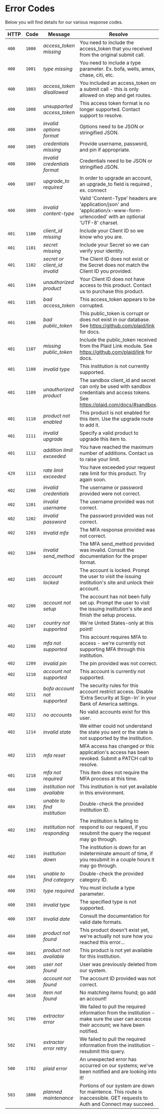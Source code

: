 # Error Codes

Below you will find details for our various response codes.

HTTP | Code | Message | Resolve
---- | ---- | ------- | -------
`400` | `1000` | *access_token missing* | You need to include the access_token that you received from the original submit call.
`400` | `1001` | *type missing* | You need to include a type parameter. Ex. bofa, wells, amex, chase, citi, etc.
`400` | `1003` | *access_token disallowed* | You included an access_token on a submit call - this is only allowed on step and get routes.
`400` | `1008` | *unsupported access_token* | This access token format is no longer supported. Contact support to resolve.
`400` | `1004` | *invalid options format* | Options need to be JSON or stringified JSON.
`400` | `1005` | *credentials missing* | Provide username, password, and pin if appropriate.
`400` | `1006` | *invalid credentials format* | Credentials need to be JSON or stringified JSON.
`400` | `1007` | *upgrade_to required* | In order to upgrade an account, an upgrade_to field is required , ex. connect
`400` | `1009` | *invalid content-type* | Valid 'Content-Type' headers are 'application/json' and 'application/x-www-form-urlencoded' with an optional 'UTF-8' charset.
`401` | `1100` | *client_id missing* | Include your Client ID so we know who you are.
`401` | `1101` | *secret missing* | Include your Secret so we can verify your identity.
`401` | `1102` | *secret or client_id invalid* | The Client ID does not exist or the Secret does not match the Client ID you provided.
`401` | `1104` | *unauthorized product* | Your Client ID does not have access to this product. Contact us to purchase this product.
`401` | `1105` | *bad access_token* | This access_token appears to be corrupted.
`401` | `1106` | *bad public_token* | This public_token is corrupt or does not exist in our database. See https://github.com/plaid/link for docs.
`401` | `1107` | *missing public_token* | Include the public_token received from the Plaid Link module. See https://github.com/plaid/link for docs.
`401` | `1108` | *invalid type* | This institution is not currently supported.
`401` | `1109` | *unauthorized product* | The sandbox client_id and secret can only be used with sandbox credentials and access tokens. See https://plaid.com/docs/#sandbox.
`401` | `1110` | *product not enabled* | This product is not enabled for this item. Use the upgrade route to add it.
`401` | `1111` | *invalid upgrade* | Specify a valid product to upgrade this item to.
`401` | `1112` | *addition limit exceeded* | You have reached the maximum number of additions. Contact us to raise your limit.
`429` | `1113` | *rate limit exceeded* | You have exceeded your request rate limit for this product. Try again soon.
`402` | `1200` | *invalid credentials* | The username or password provided were not correct.
`402` | `1201` | *invalid username* | The username provided was not correct.
`402` | `1202` | *invalid password* | The password provided was not correct.
`402` | `1203` | *invalid mfa* | The MFA response provided was not correct.
`402` | `1204` | *invalid send_method* | The MFA send_method provided was invalid. Consult the documentation for the proper format.
`402` | `1205` | *account locked* | The account is locked. Prompt the user to visit the issuing institution's site and unlock their account.
`402` | `1206` | *account not setup* | The account has not been fully set up. Prompt the user to visit the issuing institution's site and finish the setup process.
`402` | `1207` | *country not supported* | We're United States-only at this point!
`402` | `1208` | *mfa not supported* | This account requires MFA to access - we're currently not supporting MFA through this institution.
`402` | `1209` | *invalid pin* | The pin provided was not correct.
`402` | `1210` | *account not supported* | This account is currently not supported.
`402` | `1211` | *bofa account not supported* | The security rules for this account restrict access. Disable 'Extra Security at Sign-In' in your Bank of America settings.
`402` | `1212` | *no accounts* | No valid accounts exist for this user.
`402` | `1214` | *invalid state* | We either could not understand the state you sent or the state is not supported by the institution.
`402` | `1215` | *mfa reset* | MFA access has changed or this application's access has been revoked. Submit a PATCH call to resolve.
`401` | `1218` | *mfa not required* | This item does not require the MFA process at this time.
`404` | `1300` | *institution not available* | This institution is not yet available in this environment.
`404` | `1301` | *unable to find institution* | Double-check the provided institution ID.
`402` | `1302` | *institution not responding* | The institution is failing to respond to our request, if you resubmit the query the request may go through.
`402` | `1303` | *institution down* | The institution is down for an indeterminate amount of time, if you resubmit in a couple hours it may go through.
`404` | `1501` | *unable to find category* | Double-check the provided category ID.
`400` | `1502` | *type required* | You must include a type parameter.
`400` | `1503` | *invalid type* | The specified type is not supported.
`400` | `1507` | *invalid date* | Consult the documentation for valid date formats.
`404` | `1600` | *product not found* | This product doesn't exist yet, we're actually not sure how you reached this error...
`404` | `1601` | *product not available* | This product is not yet available for this institution.
`404` | `1605` | *user not found* | User was previously deleted from our system.
`404` | `1606` | *account not found* | The account ID provided was not correct.
`404` | `1610` | *item not found* | No matching items found; go add an account!
`501` | `1700` | *extractor error* | We failed to pull the required information from the institution - make sure the user can access their account; we have been notified.
`502` | `1701` | *extractor error retry* | We failed to pull the required information from the institution - resubmit this query.
`500` | `1702` | *plaid error* | An unexpected error has occurred on our systems; we've been notified and are looking into it!
`503` | `1800` | *planned maintenance* | Portions of our system are down for maintence. This route is inaccessible. GET requests to Auth and Connect may succeed.
